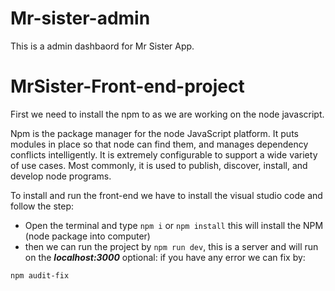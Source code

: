 # Mr-sister-admin

This is a admin dashbaord for Mr Sister App.
# MrSister-Front-end-project
First we need to install the npm to as we are working on the node javascript. 

Npm is the package manager for the node JavaScript platform. It puts modules in place so that node can find them, and manages dependency conflicts intelligently. It is extremely configurable to support a wide variety of use cases. Most commonly, it is used to publish, discover, install, and develop node programs.

To install and run the front-end we have to install the visual studio code and follow the step:
-	Open the terminal and type ```npm i``` or ```npm install```
this will install the NPM (node package into computer)
- then we can run the project by ```npm run dev```, this is a server and will run on the ***localhost:3000***
optional:
if you have any error we can fix by:
```
npm audit-fix
```


